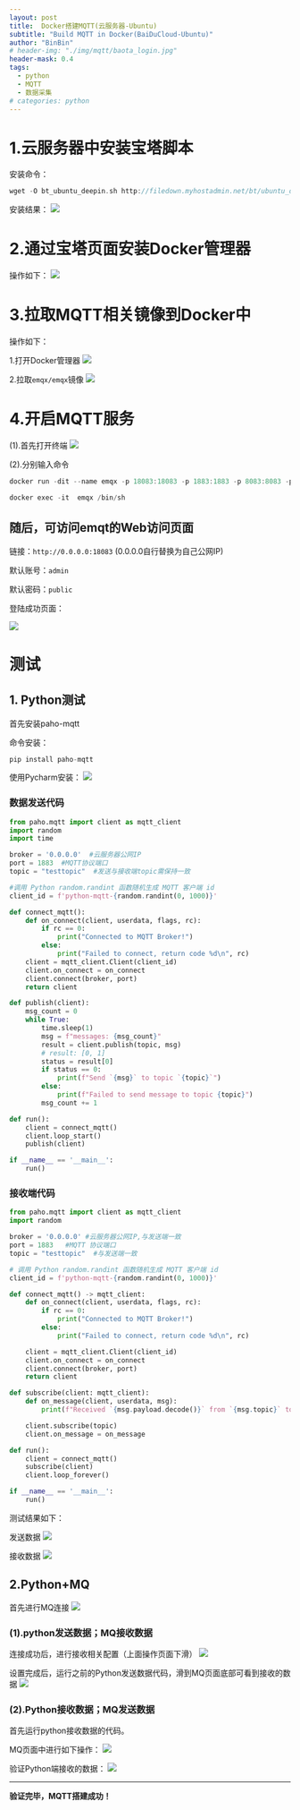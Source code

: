 ```yaml
---
layout: post
title:  Docker搭建MQTT(云服务器-Ubuntu)
subtitle: "Build MQTT in Docker(BaiDuCloud-Ubuntu)"
author: "BinBin"
# header-img: "./img/mqtt/baota_login.jpg"
header-mask: 0.4
tags:
  - python
  - MQTT
  - 数据采集
# categories: python
---
```




# 1.云服务器中安装宝塔脚本
安装命令：
```c
wget -O bt_ubuntu_deepin.sh http://filedown.myhostadmin.net/bt/ubuntu_deepin.sh && sudo bash bt_ubuntu_deepin.sh
```
安装结果：
![](img/mqtt/baota_login.png)

# 2.通过宝塔页面安装Docker管理器
操作如下：
![](img/mqtt/docker_tools.png)
# 3.拉取MQTT相关镜像到Docker中
操作如下：

1.打开Docker管理器
![](img/mqtt/OpenDockerTools.png)

2.拉取``` emqx/emqx ```镜像
![](img/mqtt/emqx.png)
# 4.开启MQTT服务
(1).首先打开终端
![](img/mqtt/term.png)

(2).分别输入命令
```c
docker run -dit --name emqx -p 18083:18083 -p 1883:1883 -p 8083:8083 -p 8084:8084 emqx/emqx:latest

```

```c
docker exec -it  emqx /bin/sh
```
## 随后，可访问emqt的Web访问页面

链接：``` http://0.0.0.0:18083 ``` (0.0.0.0自行替换为自己公网IP)

默认账号：```admin```

默认密码：```public```

登陆成功页面：

![](img/mqtt/emqt.png)
# 测试
## 1. Python测试
首先安装paho-mqtt

命令安装：
```c 
pip install paho-mqtt
```
使用Pycharm安装：
![](img/mqtt/install_paho-mqtt.png)

### 数据发送代码
```python
from paho.mqtt import client as mqtt_client
import random
import time

broker = '0.0.0.0'  #云服务器公网IP
port = 1883  #MQTT协议端口
topic = "testtopic"  #发送与接收端topic需保持一致

#调用 Python random.randint 函数随机生成 MQTT 客户端 id
client_id = f'python-mqtt-{random.randint(0, 1000)}'

def connect_mqtt():
    def on_connect(client, userdata, flags, rc):
        if rc == 0:
            print("Connected to MQTT Broker!")
        else:
            print("Failed to connect, return code %d\n", rc)
    client = mqtt_client.Client(client_id)
    client.on_connect = on_connect
    client.connect(broker, port)
    return client

def publish(client):
    msg_count = 0
    while True:
        time.sleep(1)
        msg = f"messages: {msg_count}"
        result = client.publish(topic, msg)
        # result: [0, 1]
        status = result[0]
        if status == 0:
            print(f"Send `{msg}` to topic `{topic}`")
        else:
            print(f"Failed to send message to topic {topic}")
        msg_count += 1

def run():
    client = connect_mqtt()
    client.loop_start()
    publish(client)

if __name__ == '__main__':
    run()

```
### 接收端代码
```python
from paho.mqtt import client as mqtt_client
import random

broker = '0.0.0.0' #云服务器公网IP,与发送端一致
port = 1883   #MQTT 协议端口
topic = "testtopic"  #与发送端一致

# 调用 Python random.randint 函数随机生成 MQTT 客户端 id
client_id = f'python-mqtt-{random.randint(0, 1000)}'

def connect_mqtt() -> mqtt_client:
    def on_connect(client, userdata, flags, rc):
        if rc == 0:
            print("Connected to MQTT Broker!")
        else:
            print("Failed to connect, return code %d\n", rc)

    client = mqtt_client.Client(client_id)
    client.on_connect = on_connect
    client.connect(broker, port)
    return client

def subscribe(client: mqtt_client):
    def on_message(client, userdata, msg):
        print(f"Received `{msg.payload.decode()}` from `{msg.topic}` topic")

    client.subscribe(topic)
    client.on_message = on_message

def run():
    client = connect_mqtt()
    subscribe(client)
    client.loop_forever()

if __name__ == '__main__':
    run()
```
测试结果如下：

发送数据
![](img/mqtt/mqtt_send.png)

接收数据
![](img/mqtt/mqtt_recive.png)
## 2.Python+MQ
 首先进行MQ连接
 ![](img/mqtt/MQConnect.png)

### (1).python发送数据；MQ接收数据
 


连接成功后，进行接收相关配置（上面操作页面下滑）
![](img/mqtt/ReciveSetting.png)

设置完成后，运行之前的Python发送数据代码，滑到MQ页面底部可看到接收的数据
![](img/mqtt/ReciveCheck.png)

### (2).Python接收数据；MQ发送数据
首先运行python接收数据的代码。

MQ页面中进行如下操作：
![](img/mqtt/MQSend.png)

验证Python端接收的数据：
![](img/mqtt/PythonRecive.png)

----
**验证完毕，MQTT搭建成功！**

